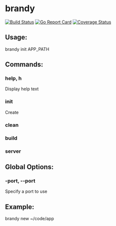 # brandy

[![Build Status](https://travis-ci.org/miclle/brandy.svg?branch=master)](https://travis-ci.org/miclle/brandy)
[![Go Report Card](https://goreportcard.com/badge/github.com/miclle/brandy)](https://goreportcard.com/report/github.com/miclle/brandy)
[![Coverage Status](https://coveralls.io/repos/github/miclle/brandy/badge.svg?branch=master)](https://coveralls.io/github/miclle/brandy?branch=master)

## Usage:
  brandy init APP_PATH

## Commands:

### help, h

Display help text

### init

Create

### clean

### build

### server

## Global Options:

### -port, --port

Specify a port to use


## Example:
  brandy new ~/code/app
